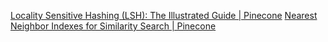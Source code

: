 
[Locality Sensitive Hashing (LSH): The Illustrated Guide | Pinecone](https://www.pinecone.io/learn/locality-sensitive-hashing)
[Nearest Neighbor Indexes for Similarity Search | Pinecone](https://www.pinecone.io/learn/vector-indexes)
